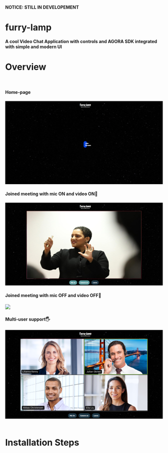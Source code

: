 <B color="red">NOTICE: STILL IN DEVELOPEMENT<B>

# furry-lamp
A cool Video Chat Application with controls and AGORA SDK integrated with simple and modern UI

<h1>Overview</h1>
<br>
<h4>Home-page<h4>
<img src="assets\furrylamp home.PNG">
<br>
<h4>Joined meeting with mic ON and video ON💚<h4>
<img src="assets\miconcamon.png">
<h4>Joined meeting with mic OFF and video OFF🧡<h4>
<img src="assets\miconcamon(1).png">
<h4>Multi-user support🖐<h4>
<img src="assets\Untitled design.png">
<br>
<br>

<h1>Installation Steps</h1>



